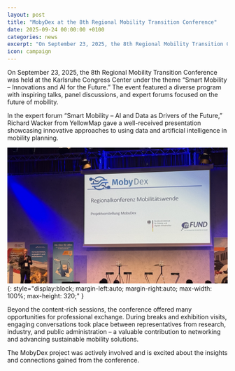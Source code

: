 ```yaml
---
layout: post
title: "MobyDex at the 8th Regional Mobility Transition Conference"
date: 2025-09-24 00:00:00 +0100
categories: news
excerpt: "On September 23, 2025, the 8th Regional Mobility Transition Conference took place at the Karlsruhe Congress Center."
icon: campaign
---
```


On September 23, 2025, the 8th Regional Mobility Transition Conference was held at the Karlsruhe Congress Center under the theme “Smart Mobility – Innovations and AI for the Future.” The event featured a diverse program with inspiring talks, panel discussions, and expert forums focused on the future of mobility.

In the expert forum “Smart Mobility – AI and Data as Drivers of the Future,” Richard Wacker from YellowMap gave a well-received presentation showcasing innovative approaches to using data and artificial intelligence in mobility planning.

![MobyDex Presentation](/assets/images/regionalkonferenz.jpg){: style="display:block; margin-left:auto; margin-right:auto; max-width: 100%; max-height: 320;" }

Beyond the content-rich sessions, the conference offered many opportunities for professional exchange. During breaks and exhibition visits, engaging conversations took place between representatives from research, industry, and public administration – a valuable contribution to networking and advancing sustainable mobility solutions.

The MobyDex project was actively involved and is excited about the insights and connections gained from the conference.
